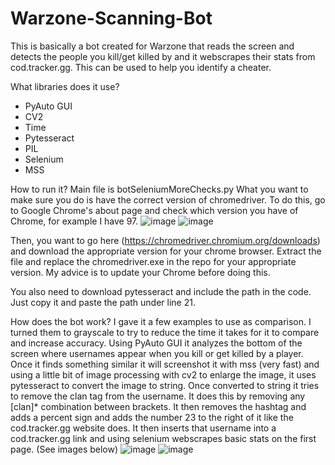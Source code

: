 # Warzone-Scanning-Bot
This is basically a bot created for Warzone that reads the screen and detects the people you kill/get killed by and it webscrapes their stats from cod.tracker.gg. This can be used to help you identify a cheater.

What libraries does it use?
* PyAuto GUI
* CV2
* Time
* Pytesseract
* PIL
* Selenium
* MSS

How to run it? 
Main file is botSeleniumMoreChecks.py
What you want to make sure you do is have the correct version of chromedriver. 
To do this, go to Google Chrome's about page and check which version you have of Chrome, for example I have 97.
![image](https://user-images.githubusercontent.com/47039827/150620152-56ea6a67-d0fb-4c15-8448-01ccdc3a7ac8.png)
![image](https://user-images.githubusercontent.com/47039827/150620192-f350a8c3-c8e7-45b1-92af-8925171f1d9c.png)

Then, you want to go here (https://chromedriver.chromium.org/downloads) and download the appropriate version for your chrome browser. 
Extract the file and replace the chromedriver.exe in the repo for your appropriate version. My advice is to update your Chrome before doing this. 

You also need to download pytesseract and include the path in the code. Just copy it and paste the path under line 21. 

How does the bot work?
I gave it a few examples to use as comparison. I turned them to grayscale to try to reduce the time it takes for it to compare and increase accuracy. Using PyAuto GUI it analyzes the bottom of the screen where usernames appear when you kill or get killed by a player. Once it finds something similar it will screenshot it with mss (very fast) and using a little bit of image processing with cv2 to enlarge the image, it uses pytesseract to convert the image to string. Once converted to string it tries to remove the clan tag from the username. It does this by removing any [clan]* combination between brackets. It then removes the hashtag and adds a percent sign and adds the number 23 to the right of it like the cod.tracker.gg website does. It then inserts that username into a cod.tracker.gg link and using selenium webscrapes basic stats on the first page. (See images below)
![image](https://user-images.githubusercontent.com/47039827/150621140-e56e657b-c580-49e3-b24c-4bddd2a14af3.png)
![image](https://user-images.githubusercontent.com/47039827/150621146-dd0ba70b-7218-4aaf-a0d2-30963c183874.png)


